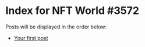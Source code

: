 # Index for NFT World #3572
Posts will be displayed in the order below:

- [Your first post](./001-first.md)

